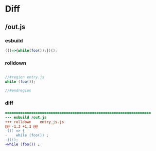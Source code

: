 # Diff
## /out.js
### esbuild
```js
(()=>{while(foo());})();
```
### rolldown
```js

//#region entry.js
while (foo());

//#endregion

```
### diff
```diff
===================================================================
--- esbuild	/out.js
+++ rolldown	entry_js.js
@@ -1,3 +1,1 @@
-(() => {
-    while (foo()) ;
-})();
+while (foo()) ;

```